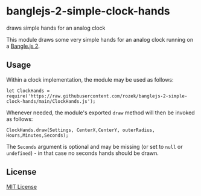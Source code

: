 # banglejs-2-simple-clock-hands #

draws simple hands for an analog clock

This module draws some very simple hands for an analog clock running on a [Bangle.js 2](https://www.espruino.com/Bangle.js2).

## Usage ##

Within a clock implementation, the module may be used as follows:

```
let ClockHands = require('https://raw.githubusercontent.com/rozek/banglejs-2-simple-clock-hands/main/ClockHands.js');
```

Whenever needed, the module's exported `draw` method will then be invoked as follows:

```
ClockHands.draw(Settings, CenterX,CenterY, outerRadius, Hours,Minutes,Seconds);
```

The `Seconds` argument is optional and may be missing (or set to `null` or `undefined`) - in that case no seconds hands should be drawn.

## License ##

[MIT License](LICENSE.md)
